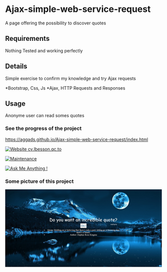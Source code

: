# Ajax-simple-web-service-request

A page offering the possibility to discover quotes

## Requirements

Nothing Tested and working perfectly

## Details

Simple exercise to confirm my knowledge and try Ajax requests

*Bootstrap, Css, Js
*Ajax, HTTP Requests and Responses

## Usage

Anonyme user can read somes quotes

### See the progress of the project

https://aggads.github.io/Ajax-simple-web-service-request/index.html

[![Website cv.lbesson.qc.to](https://img.shields.io/website-up-down-green-red/http/cv.lbesson.qc.to.svg)](https://aggads.github.io/Ajax-simple-web-service-request/index.html)


[![Maintenance](https://img.shields.io/badge/Maintained%3F-yes-green.svg)](https://aggads.github.io/Rpg-test/https://aggads.github.io/Ajax-simple-web-service-request/index.html)

[![Ask Me Anything !](https://img.shields.io/badge/Ask%20me-anything-1abc9c.svg)](https://aggads.github.io/Ajax-simple-web-service-request/index.html)



### Some picture of this project

![Test Image 1](https://github.com/aggads/Ajax-simple-web-service-request/blob/master/images/Capture1.PNG)